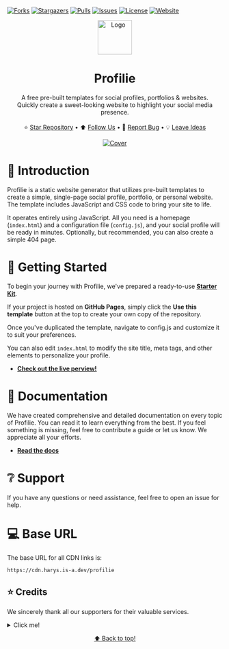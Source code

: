 <a id="top"></a>

[![Forks](https://img.shields.io/github/forks/profilie/profilie?style=for-the-badge)](https://github.com/profilie/profilie/network/members)
[![Stargazers](https://img.shields.io/github/stars/profilie/profilie?style=for-the-badge)](https://github.com/profilie/profilie/stargazers)
[![Pulls](https://img.shields.io/github/issues-pr-raw/profilie/profilie?style=for-the-badge&label=Pull+Requests)](https://github.com/profilie/profilie/pulls)
[![Issues](https://img.shields.io/github/issues/profilie/profilie?style=for-the-badge)](https://github.com/profilie/profilie/issues)
[![License](https://img.shields.io/github/license/profilie/profilie?style=for-the-badge)](https://github.com/profilie/profilie/blob/main/LICENSE)
[![Website](https://img.shields.io/badge/Website-blue?style=for-the-badge&color=blue)](https://profilie.js.org/)

<div align="center">
  <a href="#">
    <img src="media/logo.png" alt="Logo" width="80" height="80">
  </a>

  <h1 align="center">Profilie</h1>

  <p align="center">
    A free pre-built templates for social profiles, portfolios & websites.
    <br />
    Quickly create a sweet-looking website to highlight your social media presence.
    <br />
    <br />
    ⭐ <a href="https://github.com/profilie/profilie">Star Repository</a>
    &bull;
    ⬆️ <a href="https://github.com/profilie/">Follow Us</a>
    &bull;
    🐛 <a href="https://github.com/profilie/profilie/issues">Report Bug</a>
    &bull;
    💡 <a href="https://github.com/profilie/profilie/discussions">Leave Ideas</a>
  </p>
</div>

<p align="center">
  <a href="#"><img src="media/cover.png" alt="Cover" /></a>
</p>

# 🔖 Introduction
Profilie is a static website generator that utilizes pre-built templates to create a simple, single-page social profile, portfolio, or personal website. The template includes JavaScript and CSS code to bring your site to life.

It operates entirely using JavaScript. All you need is a homepage (`index.html`) and a configuration file (`config.js`), and your social profile will be ready in minutes. Optionally, but recommended, you can also create a simple 404 page.

# 🚀 Getting Started
To begin your journey with Profilie, we've prepared a ready-to-use [**Starter Kit**](https://github.com/profilie/starter).

If your project is hosted on **GitHub Pages**, simply click the **Use this template** button at the top to create your own copy of the repository.

Once you've duplicated the template, navigate to config.js and customize it to suit your preferences.

You can also edit `index.html` to modify the site title, meta tags, and other elements to personalize your profile.

- [**Check out the live perview!**](https://profilie.js.org/starter/)

# 📖 Documentation
We have created comprehensive and detailed documentation on every topic of Profilie. You can read it to learn everything from the best. If you feel something is missing, feel free to contribute a guide or let us know. We appreciate all your efforts.

- [**Read the docs**](https://profilie.js.org/docs/)

# ❔ Support
If you have any questions or need assistance, feel free to open an issue for help.

# 💻 Base URL
The base URL for all CDN links is:

```
https://cdn.harys.is-a.dev/profilie
```

## ⭐ Credits
We sincerely thank all our supporters for their valuable services.

<details>
  <summary>Click me!</summary>
  <br />

### Icon
The service icon is sourced from [FlatIcon](https://www.flaticon.com/).

### Domain
The domain `profilie.js.org` is hosted through the free subdomain service provided by [JS.ORG](https://www.js.org/)

### Documentation
The documentation website is generated using [Retype](https://www.retype.com/)
</details>


<p align="center"><a href="#top">⬆️ Back to top!</a></p>
